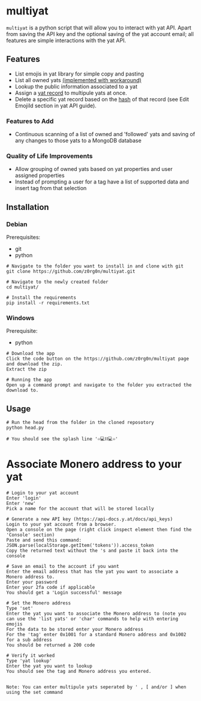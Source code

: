 # multiyat
`multiyat` is a python script that will allow you to interact with yat API.
Apart from saving the API key and the optional saving of the yat account email; all features are simple interactions with the yat API.


## Features
- List emojis in yat library for simple copy and pasting
- List all owned yats [(implemented with workaround)](https://github.com/z0rg0n/multiyat/issues/5)
- Lookup the public information associated to a yat
- Assign a [yat record](https://api-docs.y.at/docs/categories) to multipule yats at once.
- Delete a specific yat record based on the [hash](https://api-docs.y.at/docs/api-ref#parameters-18) of that record (see Edit EmojiId section in yat API guide).


### Features to Add
- Continuous scanning of a list of owned and 'followed' yats and saving of any changes to those yats to a MongoDB database

### Quality of Life Improvements
- Allow grouping of owned yats based on yat properties and user assigned properties
- Instead of prompting a user for a tag have a list of supported data and insert tag from that selection


## Installation

### Debian
Prerequisites:
- git
- python
```
# Navigate to the folder you want to install in and clone with git
git clone https://github.com/z0rg0n/multiyat.git

# Navigate to the newly created folder
cd multiyat/

# Install the requirements
pip install -r requirements.txt
```

### Windows
Prerequisite:
- python
```
# Download the app
Click the code button on the https://github.com/z0rg0n/multiyat page and download the zip.
Extract the zip

# Running the app
Open up a command prompt and navigate to the folder you extracted the download to.
```


## Usage
```
# Run the head from the folder in the cloned reposotory
python head.py

# You should see the splash line '♾️💻⛓️💻♾️'
```

# Associate Monero address to your yat
```
# Login to your yat account
Enter 'login'
Enter 'new'
Pick a name for the account that will be stored locally

# Generate a new API key (https://api-docs.y.at/docs/api_keys)
Login to your yat account from a browser.
Open a console on the page (right click inspect element then find the 'Console' section)
Paste and send this command:
JSON.parse(localStorage.getItem('tokens')).access_token
Copy the returned text without the 's and paste it back into the console

# Save an email to the account if you want
Enter the email address that has the yat you want to associate a Monero address to.
Enter your password
Enter your 2fa code if applicable
You should get a 'Login successful' message

# Set the Monero address
Type 'set'
Enter the yat you want to associate the Monero address to (note you can use the 'list yats' or 'char' commands to help with entering emojis
For the data to be stored enter your Monero address
For the 'tag' enter 0x1001 for a standard Monero address and 0x1002 for a sub address
You should be returned a 200 code

# Verify it worked
Type 'yat lookup'
Enter the yat you want to lookup
You should see the tag and Monero address you entered.


Note: You can enter multipule yats seperated by ' , [ and/or ] when using the set command
```
